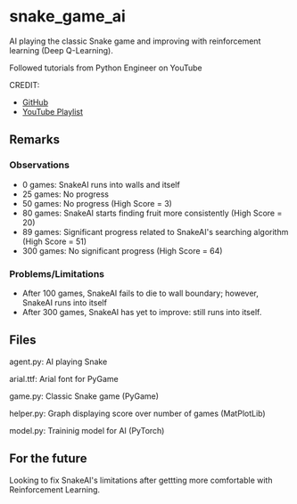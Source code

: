 # snake_game_ai

AI playing the classic Snake game and improving with reinforcement learning (Deep Q-Learning).


Followed tutorials from Python Engineer on YouTube

CREDIT:
- [GitHub](https://github.com/python-engineer/snake-ai-pytorch)
- [YouTube Playlist](https://youtube.com/playlist?list=PLqnslRFeH2UrDh7vUmJ60YrmWd64mTTKV)

## Remarks

### Observations
- 0 games: SnakeAI runs into walls and itself
- 25 games: No progress
- 50 games: No progress (High Score = 3)
- 80 games: SnakeAI starts finding fruit more consistently (High Score = 20)
- 89 games: Significant progress related to SnakeAI's searching algorithm (High Score = 51)
- 300 games: No significant progress (High Score = 64)

### Problems/Limitations
- After 100 games, SnakeAI fails to die to wall boundary; however, SnakeAI runs into itself
- After 300 games, SnakeAI has yet to improve: still runs into itself.


## Files
agent.py: AI playing Snake

arial.ttf: Arial font for PyGame

game.py: Classic Snake game (PyGame)

helper.py: Graph displaying score over number of games (MatPlotLib)

model.py: Traininig model for AI (PyTorch)

## For the future
Looking to fix SnakeAI's limitations after gettting more comfortable with Reinforcement Learning.
